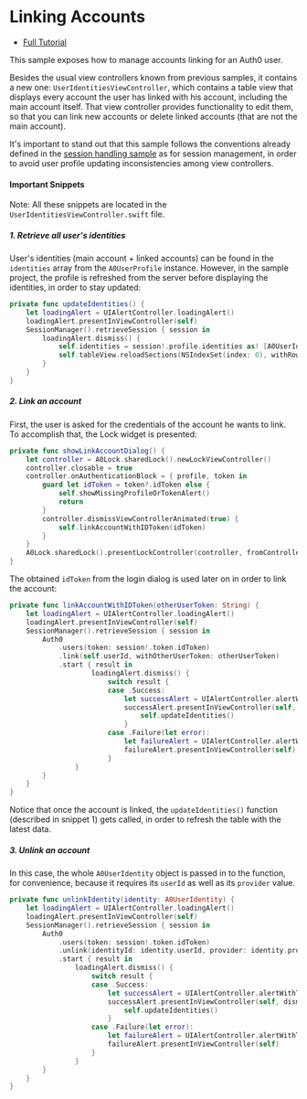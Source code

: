 # Linking Accounts 

- [Full Tutorial](https://auth0.com/docs/quickstart/native/ios-swift/05-linking-accounts)

This sample exposes how to manage accounts linking for an Auth0 user. 

Besides the usual view controllers known from previous samples, it contains a new one: `UserIdentitiesViewController`, which contains a table view that displays every account the user has linked with his account, including the main account itself. That view controller provides functionality to edit them, so that you can link new accounts or delete linked accounts (that are not the main account).

It's important to stand out that this sample follows the conventions already defined in the [session handling sample](/03-Session-Handling) as for session management, in order to avoid user profile updating inconsistencies among view controllers.

#### Important Snippets

Note: All these snippets are located in the `UserIdentitiesViewController.swift` file.

##### 1. Retrieve all user's identities

User's identities (main account + linked accounts) can be found in the `identities` array from the `A0UserProfile` instance. However, in the sample project, the profile is refreshed from the server before displaying the identities, in order to stay updated:

```swift
private func updateIdentities() {
    let loadingAlert = UIAlertController.loadingAlert()
    loadingAlert.presentInViewController(self)
    SessionManager().retrieveSession { session in
        loadingAlert.dismiss() {
            self.identities = session!.profile.identities as! [A0UserIdentity]
            self.tableView.reloadSections(NSIndexSet(index: 0), withRowAnimation: .Automatic)
        }
    }
}
```

##### 2. Link an account

First, the user is asked for the credentials of the account he wants to link. To accomplish that, the Lock widget is presented:

```swift
private func showLinkAccountDialog() {
    let controller = A0Lock.sharedLock().newLockViewController()
    controller.closable = true
    controller.onAuthenticationBlock = { profile, token in
        guard let idToken = token?.idToken else {
            self.showMissingProfileOrTokenAlert()
            return
        }
        controller.dismissViewControllerAnimated(true) {
            self.linkAccountWithIDToken(idToken)
        }
    }
    A0Lock.sharedLock().presentLockController(controller, fromController: self)
}
```

The obtained `idToken` from the login dialog is used later on in order to link the account:

```swift
private func linkAccountWithIDToken(otherUserToken: String) {
    let loadingAlert = UIAlertController.loadingAlert()
    loadingAlert.presentInViewController(self)
    SessionManager().retrieveSession { session in
        Auth0
            .users(token: session!.token.idToken)
            .link(self.userId, withOtherUserToken: otherUserToken)
            .start { result in
                    loadingAlert.dismiss() {
                        switch result {
                        case .Success:
                            let successAlert = UIAlertController.alertWithTitle(nil, message: "Successfully linked account!")
                            successAlert.presentInViewController(self, dismissAfter: 1.0) { completion in
                                self.updateIdentities()
                            }
                        case .Failure(let error):
                            let failureAlert = UIAlertController.alertWithTitle("Error", message: String(error), includeDoneButton: true)
                            failureAlert.presentInViewController(self)
                        }
                }
        }
    }
}
```

Notice that once the account is linked, the `updateIdentities()` function (described in snippet 1) gets called, in order to refresh the table with the latest data.

##### 3. Unlink an account

In this case, the whole `A0UserIdentity` object is passed in to the function, for convenience, because it requires its `userId` as well as its `provider` value.

```swift
private func unlinkIdentity(identity: A0UserIdentity) {
    let loadingAlert = UIAlertController.loadingAlert()
    loadingAlert.presentInViewController(self)
    SessionManager().retrieveSession { session in
        Auth0
            .users(token: session!.token.idToken)
            .unlink(identityId: identity.userId, provider: identity.provider, fromUserId: self.userId)
            .start { result in
                loadingAlert.dismiss() {
                    switch result {
                    case .Success:
                        let successAlert = UIAlertController.alertWithTitle(nil, message: "Account unlinked")
                        successAlert.presentInViewController(self, dismissAfter: 1.0) { completion in
                            self.updateIdentities()
                        }
                    case .Failure(let error):
                        let failureAlert = UIAlertController.alertWithTitle("Error", message: String(error), includeDoneButton: true)
                        failureAlert.presentInViewController(self)
                    }
                }
        }
    }
}
```